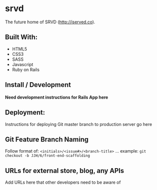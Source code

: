 # srvd
The future home of SRVD (http://iserved.co).

## Built With:

* HTML5
* CSS3
* SASS
* Javascript
* Ruby on Rails

## Install / Development

#### Need development instructions for Rails App here

## Deployment:
Instructions for deploying Git master branch to production server go here

## Git Feature Branch Naming
Follow format of: `<initials>/<issue#>/<branch-title>` … example: `git checkout -b JJH/6/front-end-scaffolding`

## URLs for external store, blog, any APIs
Add URLs here that other developers need to be aware of
